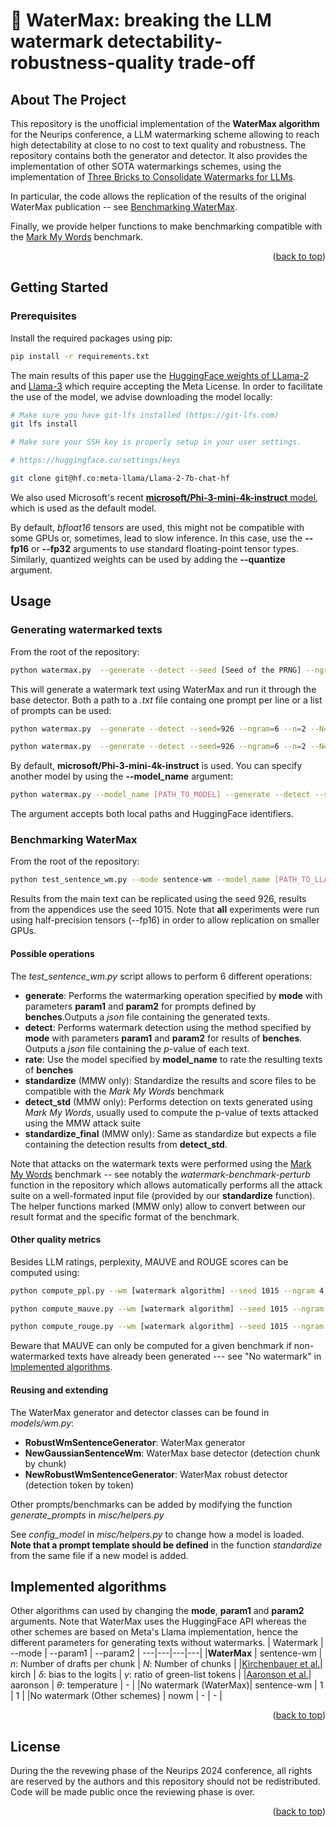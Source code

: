 <!-- Improved compatibility of back to top link: See: https://github.com/othneildrew/Best-README-Template/pull/73 -->
<a name="readme-top"></a>
<!--


<!-- PROJECT LOGO -->
<div>

<h1>🌊 WaterMax: breaking the LLM watermark detectability-robustness-quality trade-off</h1>

</div>




<!-- ABOUT THE PROJECT -->
## About The Project

This repository is the unofficial implementation of the **WaterMax algorithm** for the Neurips conference, a LLM watermarking scheme allowing to reach high detectability at close to no cost to text quality and robustness. The repository contains both the generator and detector. It also provides the implementation of other SOTA watermarkings schemes, using the implementation of [Three Bricks to Consolidate Watermarks for LLMs](https://github.com/facebookresearch/three_bricks).

In particular, the code allows the replication of the results of the original WaterMax publication -- see [Benchmarking WaterMax](#benchmarking-watermax).

Finally, we provide helper functions to make benchmarking compatible with the [Mark My Words](https://github.com/wagner-group/MarkMyWords) benchmark.

<p align="right">(<a href="#readme-top">back to top</a>)</p>






<!-- GETTING STARTED -->
## Getting Started



### Prerequisites

Install the required packages using pip:

  ```sh
  pip install -r requirements.txt
  ```

The main results of this paper use the [HuggingFace weights of LLama-2](https://huggingface.co/meta-llama/Llama-2-7b-chat-hf) and [Llama-3](https://huggingface.co/meta-llama/Meta-Llama-3-8B-Instruct) which require accepting the Meta License.
In order to facilitate the use of the model, we advise downloading the model locally:

```sh
# Make sure you have git-lfs installed (https://git-lfs.com)
git lfs install

# Make sure your SSH key is properly setup in your user settings.

# https://huggingface.co/settings/keys

git clone git@hf.co:meta-llama/Llama-2-7b-chat-hf
```

We also used Microsoft's recent [**microsoft/Phi-3-mini-4k-instruct** model](https://huggingface.co/microsoft/Phi-3-mini-4k-instruct), which is used as the default model.


By default, *bfloat16* tensors are used, this might not be compatible with some GPUs or, sometimes, lead to slow inference. In this case, use the **--fp16** or **--fp32** arguments to use standard floating-point tensor types. Similarly, quantized weights can be used by adding the **--quantize** argument.

<!-- USAGE EXAMPLES -->
## Usage

### Generating watermarked texts
From the root of the repository:

```sh
python watermax.py  --generate --detect --seed [Seed of the PRNG] --ngram [Hash window size] --n [Number of drafts per chunks] --N [Number of chunks] --beam_chunk_size [Number of tokens generated by beam-search per chunk] --gen_len [Max size of generated text] --fp16 --prompts [prompts | path to text file ending in .txt]
```

This will generate a watermark text using WaterMax and run it through the base detector. Both a path to a *.txt* file containg one prompt per line or a list of prompts can be used:

```sh
python watermax.py  --generate --detect --seed=926 --ngram=6 --n=2 --N=2 --fp16  --prompts data/test_prompts.txt
```

```sh
python watermax.py  --generate --detect --seed=926 --ngram=6 --n=2 --N=2 --fp16  --prompts "What was Spinoza's relationship with Leibniz?" "Which philospher spoke about the multicolored cow?"

```

By default, **microsoft/Phi-3-mini-4k-instruct** is used. You can specify another model by using the **--model_name** argument:

```sh
python watermax.py --model_name [PATH_TO_MODEL] --generate --detect --seed=815 --ngram=4 --n=2 --N=2 --prompts data/test_prompts.txt
```

The argument accepts both local paths and HuggingFace identifiers.

### Benchmarking WaterMax
From the root of the repository:

``` sh
python test_sentence_wm.py --mode sentence-wm --model_name [PATH_TO_LLAMA3]/meta-llama/Meta-Llama-3-8B-Instruct --generate --detect --seeds 926 --ngram 6 --param1 [number of drafts per chunks] --param2 [number of chunks] --batch_size [BATCH_SIZE] --benches story_reports fake_news invented_stories --beam_chunk_size 6 --fp16                  

```

Results from the main text can be replicated using the seed 926, results from the appendices use the seed 1015. Note that **all** experiments were run using half-precision tensors (--fp16) in order to allow replication on smaller GPUs.

#### Possible operations
The *test_sentence_wm.py* script allows to perform 6 different operations:

- **generate**: Performs the watermarking operation specified by **mode** with parameters **param1** and **param2** for prompts defined by **benches**.Outputs a *json* file containing the generated texts.
- **detect**: Performs watermark detection using the method specified by **mode** with parameters **param1** and **param2** for results of **benches**. Outputs a *json* file containing the $p$-value of each text.
- **rate**: Use the model specified by **model_name** to rate the resulting texts of **benches**
- **standardize** (MMW only): Standardize the results and score files to be compatible with the *Mark My Words* benchmark
- **detect_std** (MMW only): Performs detection on texts generated using *Mark My Words*, usually used to compute the p-value of texts attacked using the MMW attack suite
- **standardize_final** (MMW only): Same as standardize but expects a file containing the detection results from **detect_std**.

Note that attacks on the watermark texts were performed using the [Mark My Words](https://github.com/wagner-group/MarkMyWords) benchmark -- see notably the *watermark-benchmark-perturb* function in the repository which allows automatically performs all the attack suite on a well-formated input file (provided by our **standardize** function). The helper functions marked (MMW only) allow to convert between our result format and the specific format of the benchmark. 
#### Other quality metrics

Besides LLM ratings, perplexity, MAUVE and ROUGE scores can be computed using:

```sh
python compute_ppl.py --wm [watermark algorithm] --seed 1015 --ngram 4 --gen_len [Max size of generated text] --generator_name Llama-2-7b-chat-hf  --param1 [param1] --param2 [param2] --benches fake_news  story_reports invented_stories
```

```sh
python compute_mauve.py --wm [watermark algorithm] --seed 1015 --ngram 4 --gen_len [Max size of generated text] --model_name Llama-2-7b-chat-hf  --param1 [param1] --param2 [param2] --benches fake_news story_reports invented_stories
```
```sh
python compute_rouge.py --wm [watermark algorithm] --seed 1015 --ngram 4 --gen_len [Max size of generated text] --model_name Llama-2-7b-chat-hf  --param1 [param1] --param2 [param2] --benches fake_news story_reports invented_stories
```

Beware that MAUVE can only be computed for a given benchmark if non-watermarked texts have already been generated --- see "No watermark" in [Implemented algorithms](#implemented-algorithms).

#### Reusing and extending
The WaterMax generator and detector classes can be found in *models/wm.py*:
- **RobustWmSentenceGenerator**: WaterMax generator
- **NewGaussianSentenceWm**: WaterMax base detector (detection chunk by chunk)
- **NewRobustWmSentenceGenerator**: WaterMax robust detector (detection token by token) 

Other prompts/benchmarks can be added by modifying the function *generate_prompts* in *misc/helpers.py*

See *config_model* in *misc/helpers.py* to change how a model is loaded. **Note that a prompt template should be defined** in the function *standardize* from the same file if a new model is added. 


## Implemented algorithms
Other algorithms can used by changing the **mode**, **param1** and **param2** arguments. Note that WaterMax uses the HuggingFace API whereas the other schemes are based on Meta's Llama implementation, hence the different parameters for generating texts without watermarks.
 | Watermark | --mode | --param1 | --param2 | 
 ---|---|---|---|
 |**WaterMax** | sentence-wm | $n$: Number of drafts per chunk | $N$: Number of chunks |
 |[Kirchenbauer et al.](https://arxiv.org/abs/2301.10226)| kirch | $\delta$:  bias to the logits | $\gamma$: ratio of green-list tokens |
 |[Aaronson et al.](https://scottaaronson.blog/?m=202302)| aaronson | $\theta$: temperature |  - |
 |No watermark (WaterMax)| sentence-wm | 1 |  1  |
 |No watermark (Other schemes) | nowm | - | - |

<p align="right">(<a href="#readme-top">back to top</a>)</p>








<!-- LICENSE -->
## License
During the the revewing phase of the Neurips 2024 conference, all rights are reserved by the authors and this repository should not be redistributed. Code will be made public once the reviewing phase is over.

<p align="right">(<a href="#readme-top">back to top</a>)</p>




